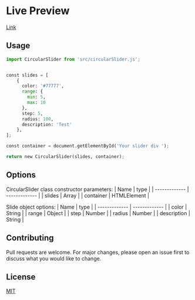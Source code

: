 # Live Preview

[Link](https://htmlpreview.github.io/?https://github.com/drNenad/circular-slider/blob/master/index.html)



## Usage

```python
import CircularSlider from 'src/circularSlider.js';


const slides = [
    {
      color: '#77777',
      range: {
        min: 5,
        max: 10
      },
      step: 5,
      radius: 100,
      description: 'Test'
    },
];

const container = document.getElementById('Your slider div ');

return new CircularSlider(slides, container);
```
## Options

CircularSlider class constructor parameters:
| Name  | type |
| ------------- | ------------- |
| slides  | Array<Object>  |
| container  | HTMLElement  |

Slide object options:
| Name  | type |
| ------------- | ------------- |
| color  | String  |
| range  | Object  |
| step | Number  |
| radius  | Number  |
| description  | String  |
## Contributing
Pull requests are welcome. For major changes, please open an issue first to discuss what you would like to change.

## License
[MIT](https://choosealicense.com/licenses/mit/)
